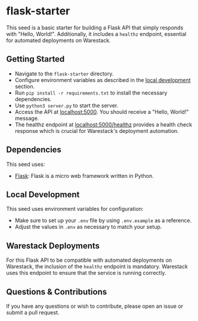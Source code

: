 # flask-starter

This seed is a basic starter for building a Flask API that simply responds with "Hello, World!". Additionally, it
includes a `healthz` endpoint, essential for automated deployments on Warestack.

## Getting Started

- Navigate to the `flask-starter` directory.
- Configure environment variables as described in the [local development](#local-development) section.
- Run `pip install -r requirements.txt` to install the necessary dependencies.
- Use `python3 server.py` to start the server.
- Access the API at [localhost:5000](http://localhost:5000). You should receive a "Hello, World!" message.
- The healthz endpoint at [localhost:5000/healthz](http://localhost:5000/healthz) provides a health check response which
  is crucial for Warestack's deployment automation.

## Dependencies

This seed uses:

- [Flask](https://flask.palletsprojects.com/en/3.0.x/): Flask is a micro web framework written in Python.

## Local Development

This seed uses environment variables for configuration:

- Make sure to set up your `.env` file by using `.env.example` as a reference.
- Adjust the values in `.env` as necessary to match your setup.

## Warestack Deployments

For this Flask API to be compatible with automated deployments on Warestack, the inclusion of the `healthz` endpoint is
mandatory. Warestack uses this endpoint to ensure that the service is running correctly.

## Questions & Contributions

If you have any questions or wish to contribute, please open an issue or submit a pull request.
